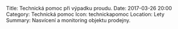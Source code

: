 Title: Technická pomoc při výpadku proudu.
Date: 2017-03-26 20:00
Category: Technická pomoc
Icon: technickapomoc
Location: Lety
Summary: Nasvícení a monitoring objektu prodejny.

